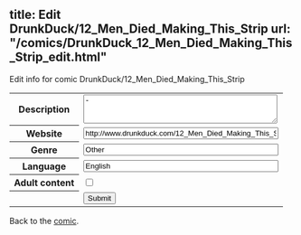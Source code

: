 title: Edit DrunkDuck/12_Men_Died_Making_This_Strip
url: "/comics/DrunkDuck_12_Men_Died_Making_This_Strip_edit.html"
---
Edit info for comic DrunkDuck/12_Men_Died_Making_This_Strip

<form name="comic" action="http://gaepostmail.appspot.com/comic/" method="post">
<table class="comicinfo">
<tr>
<th>Description</th><td><textarea name="description" cols="40" rows="3">-</textarea></td>
</tr>
<tr>
<th>Website</th><td><input type="text" name="url" value="http://www.drunkduck.com/12_Men_Died_Making_This_Strip/" size="40"/></td>
</tr>
<tr>
<th>Genre</th><td><input type="text" name="genre" value="Other" size="40"/></td>
</tr>
<tr>
<th>Language</th><td><input type="text" name="language" value="English" size="40"/></td>
</tr>
<tr>
<th>Adult content</th><td><input type="checkbox" name="adult" value="adult" /></td>
</tr>
<tr>
<th></th><td>
<input type="hidden" name="comic" value="DrunkDuck_12_Men_Died_Making_This_Strip" />
<input type="submit" name="submit" value="Submit" />
</td>
</tr>
</table>
</form>

Back to the [comic](DrunkDuck_12_Men_Died_Making_This_Strip.html).
